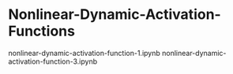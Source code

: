 # Nonlinear-Dynamic-Activation-Functions

nonlinear-dynamic-activation-function-1.ipynb
nonlinear-dynamic-activation-function-3.ipynb
